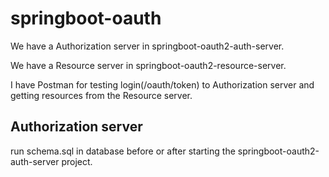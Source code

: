 # springboot-oauth

We have a Authorization server in springboot-oauth2-auth-server.

We have a Resource server in springboot-oauth2-resource-server.

I have Postman for testing login(/oauth/token) to Authorization server and getting resources from the Resource server.

## Authorization server
run schema.sql in database before or after starting the springboot-oauth2-auth-server project.
